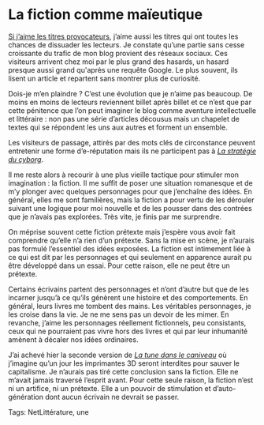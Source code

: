 # La fiction comme maïeutique

[Si j’aime les titres provocateurs](/2010/09/17/comment-provoquer-un-buzz-pour-pas-cher), j’aime aussi les titres qui ont toutes les chances de dissuader les lecteurs. Je constate qu’une partie sans cesse croissante du trafic de mon blog provient des réseaux sociaux. Ces visiteurs arrivent chez moi par le plus grand des hasards, un hasard presque aussi grand qu'après une requête Google. Le plus souvent, ils lisent un article et repartent sans montrer plus de curiosité.

Dois-je m’en plaindre ? C’est une évolution que je n’aime pas beaucoup. De moins en moins de lecteurs reviennent billet après billet et ce n’est que par cette pénitence que l’on peut imaginer le blog comme aventure intellectuelle et littéraire : non pas une série d’articles décousus mais un chapelet de textes qui se répondent les uns aux autres et forment un ensemble.

Les visiteurs de passage, attirés par des mots clés de circonstance peuvent entretenir une forme d’e-réputation mais ils ne participent pas à [*La stratégie du cyborg*](/la-strategie-du-cyborg/).

Il me reste alors à recourir à une plus vieille tactique pour stimuler mon imagination : la fiction. Il me suffit de poser une situation romanesque et de m’y plonger avec quelques personnages pour que j’enchaîne des idées. En général, elles me sont familières, mais la fiction a pour vertu de les dérouler suivant une logique pour moi nouvelle et de les pousser dans des contrées que je n’avais pas explorées. Très vite, je finis par me surprendre.

On méprise souvent cette fiction prétexte mais j’espère vous avoir fait comprendre qu’elle n’a rien d’un prétexte. Sans la mise en scène, je n’aurais pas formulé l’essentiel des idées exposées. La fiction est intimement liée à ce qui est dit par les personnages et qui seulement en apparence aurait pu être développé dans un essai. Pour cette raison, elle ne peut être un prétexte.

Certains écrivains partent des personnages et n’ont d’autre but que de les incarner jusqu’à ce qu’ils génèrent une histoire et des comportements. En général, leurs livres me tombent des mains. Les véritables personnages, je les croise dans la vie. Je ne me sens pas un devoir de les mimer. En revanche, j’aime les personnages réellement fictionnels, peu consistants, ceux qui ne pourraient pas vivre hors des livres et qui par leur inhumanité amènent à décaler nos idées ordinaires.

J’ai achevé hier la seconde version de [*La tune dans le caniveau*](/tune-caniveau/) où j’imagine qu’un jour les imprimantes 3D seront interdites pour sauver le capitalisme. Je n’aurais pas tiré cette conclusion sans la fiction. Elle ne m’avait jamais traversé l’esprit avant. Pour cette seule raison, la fiction n’est ni un artifice, ni un prétexte. Elle a un pouvoir de stimulation et d’auto-génération dont aucun écrivain ne devrait se passer.

Tags: NetLittérature, une